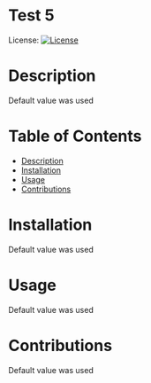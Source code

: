 # Test 5
  License: 
    [![License](https://img.shields.io/badge/License-Apache%202.0-blue.svg)](https://opensource.org/licenses/Apache-2.0)
    
  
  # Description
  Default value was used

  # Table of Contents
  - [Description](#Description)
  - [Installation](#Installation)
  - [Usage](#Usage)
  - [Contributions](#Contributions)


  # Installation
  Default value was used

  # Usage
  Default value was used

  # Contributions
  Default value was used

  #


  

